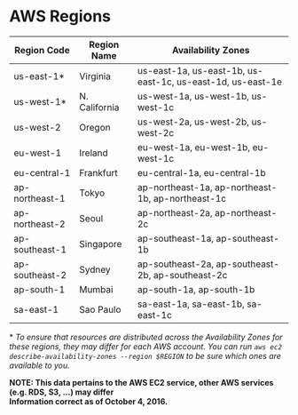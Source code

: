 # AWS Regions

| Region Code     | Region Name     | Availability Zones
------------------|-----------------|--------------------------------------------------------
| us-east-1*      | Virginia	      | us-east-1a, us-east-1b, us-east-1c, us-east-1d, us-east-1e
| us-west-1*      | N. California   | us-west-1a, us-west-1b, us-west-1c
| us-west-2	      | Oregon	        | us-west-2a, us-west-2b, us-west-2c
| eu-west-1	      | Ireland	        | eu-west-1a, eu-west-1b, eu-west-1c
| eu-central-1	  | Frankfurt	      | eu-central-1a, eu-central-1b
| ap-northeast-1	| Tokyo	          | ap-northeast-1a, ap-northeast-1b, ap-northeast-1c
| ap-northeast-2  | Seoul           | ap-northeast-2a, ap-northeast-2c
| ap-southeast-1	| Singapore	      | ap-southeast-1a, ap-southeast-1b
| ap-southeast-2	| Sydney	        | ap-southeast-2a, ap-southeast-2b, ap-southeast-2c
| ap-south-1      | Mumbai          | ap-south-1a, ap-south-1b
| sa-east-1	      | Sao Paulo	      | sa-east-1a, sa-east-1b, sa-east-1c

\* *To ensure that resources are distributed across the Availability Zones for these regions, they may differ for each AWS account. You can run `aws ec2 describe-availability-zones --region $REGION` to be sure which ones are available to you.*

**NOTE: This data pertains to the AWS EC2 service, other AWS services (e.g. RDS, S3, ...) may differ  
Information correct as of October 4, 2016.**
